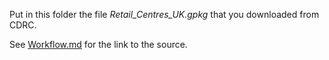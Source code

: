 Put in this folder the file *Retail_Centres_UK.gpkg* that you downloaded from CDRC.

See [Workflow.md](./././Workflow.md) for the link to the source.